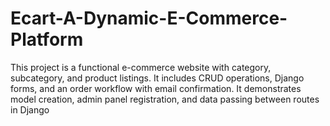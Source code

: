# Ecart-A-Dynamic-E-Commerce-Platform
This project is a functional e-commerce website with category, subcategory, and product listings. It includes CRUD operations, Django forms, and an order workflow with email confirmation. It demonstrates model creation, admin panel registration, and data passing between routes in Django
